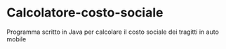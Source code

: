 # Calcolatore-costo-sociale
Programma scritto in Java per calcolare il costo sociale dei tragitti in auto mobile

